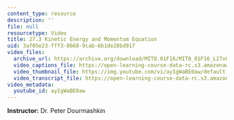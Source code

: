 ```yaml
---
content_type: resource
description: ''
file: null
resourcetype: Video
title: 27.3 Kinetic Energy and Momentum Equation
uid: 3af05e23-fff3-8668-9cab-6b1de28bd917
video_files:
  archive_url: https://archive.org/download/MIT8.01F16/MIT8_01F16_L27v03_360p.mp4
  video_captions_file: https://open-learning-course-data-rc.s3.amazonaws.com/8-01sc-classical-mechanics-fall-2016/8d26584299e85bc5a42efa2f1cd6eeea_ayIgWaBE0aw.vtt
  video_thumbnail_file: https://img.youtube.com/vi/ayIgWaBE0aw/default.jpg
  video_transcript_file: https://open-learning-course-data-rc.s3.amazonaws.com/8-01sc-classical-mechanics-fall-2016/3977f0de920b2ee44fd0a38549f12e05_ayIgWaBE0aw.pdf
video_metadata:
  youtube_id: ayIgWaBE0aw
---
```


**Instructor:** Dr. Peter Dourmashkin